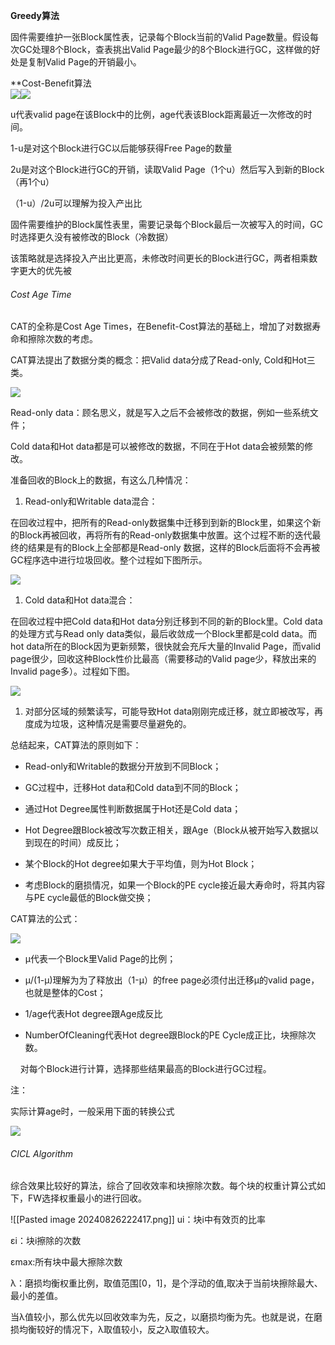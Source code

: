 **Greedy算法**  

固件需要维护一张Block属性表，记录每个Block当前的Valid Page数量。假设每次GC处理8个Block，查表挑出Valid Page最少的8个Block进行GC，这样做的好处是复制Valid Page的开销最小。  

**Cost-Benefit算法  
![](http://www.ssdfans.com/wp-content/uploads/2017/05/052017_1342_23.png)![](http://www.ssdfans.com/wp-content/uploads/2017/05/052017_1342_24.png)

u代表valid page在该Block中的比例，age代表该Block距离最近一次修改的时间。

1-u是对这个Block进行GC以后能够获得Free Page的数量  

2u是对这个Block进行GC的开销，读取Valid Page（1个u）然后写入到新的Block（再1个u）  

（1-u）/2u可以理解为投入产出比  

固件需要维护的Block属性表里，需要记录每个Block最后一次被写入的时间，GC时选择更久没有被修改的Block（冷数据）  

该策略就是选择投入产出比更高，未修改时间更长的Block进行GC，两者相乘数字更大的优先被

###### Cost Age Time
CAT的全称是Cost Age Times，在Benefit-Cost算法的基础上，增加了对数据寿命和擦除次数的考虑。  

CAT算法提出了数据分类的概念：把Valid data分成了Read-only, Cold和Hot三类。  

![](http://www.ssdfans.com/wp-content/uploads/2017/05/052017_1345_3C2.png)  

Read-only data：顾名思义，就是写入之后不会被修改的数据，例如一些系统文件；  

Cold data和Hot data都是可以被修改的数据，不同在于Hot data会被频繁的修改。  

准备回收的Block上的数据，有这么几种情况：  

1. Read-only和Writable data混合：  
    

在回收过程中，把所有的Read-only数据集中迁移到到新的Block里，如果这个新的Block再被回收，再将所有的Read-only数据集中放置。这个过程不断的迭代最终的结果是有的Block上全部都是Read-only 数据，这样的Block后面将不会再被GC程序选中进行垃圾回收。整个过程如下图所示。  

![](http://www.ssdfans.com/wp-content/uploads/2017/05/052017_1345_3C3.png)

1. Cold data和Hot data混合：
    

在回收过程中把Cold data和Hot data分别迁移到不同的新的Block里。Cold data的处理方式与Read only data类似，最后收敛成一个Block里都是cold data。而hot data所在的Block因为更新频繁，很快就会充斥大量的Invalid Page，而valid page很少，回收这种Block性价比最高（需要移动的Valid page少，释放出来的Invalid page多）。过程如下图。

![](http://www.ssdfans.com/wp-content/uploads/2017/05/052017_1345_3C4.png)

1. 对部分区域的频繁读写，可能导致Hot data刚刚完成迁移，就立即被改写，再度成为垃圾，这种情况是需要尽量避免的。
    

总结起来，CAT算法的原则如下：

- Read-only和Writable的数据分开放到不同Block；
    
- GC过程中，迁移Hot data和Cold data到不同的Block；
    
- 通过Hot Degree属性判断数据属于Hot还是Cold data；
    
- Hot Degree跟Block被改写次数正相关，跟Age（Block从被开始写入数据以到现在的时间）成反比；
    
- 某个Block的Hot degree如果大于平均值，则为Hot Block；
    
- 考虑Block的磨损情况，如果一个Block的PE cycle接近最大寿命时，将其内容与PE cycle最低的Block做交换；
    

CAT算法的公式：

![](http://www.ssdfans.com/wp-content/uploads/2017/05/052017_1345_3C5.png)

- μ代表一个Block里Valid Page的比例；  
    
- μ/(1-μ)理解为为了释放出（1-μ）的free page必须付出迁移μ的valid page，也就是整体的Cost；
    
- 1/age代表Hot degree跟Age成反比
    
- NumberOfCleaning代表Hot degree跟Block的PE Cycle成正比，块擦除次数。
    

    对每个Block进行计算，选择那些结果最高的Block进行GC过程。

注：

实际计算age时，一般采用下面的转换公式

![](http://www.ssdfans.com/wp-content/uploads/2017/05/052017_1345_3C6.png)

###### CICL Algorithm
 
 综合效果比较好的算法，综合了回收效率和块擦除次数。每个块的权重计算公式如下，FW选择权重最小的进行回收。 

 ![[Pasted image 20240826222417.png]]
 ui：块i中有效页的比率 
 
 εi：块i擦除的次数 
 
 εmax:所有块中最大擦除次数 
 
 λ：磨损均衡权重比例，取值范围[0，1]，是个浮动的值,取决于当前块擦除最大、最小的差值。 
 
 当λ值较小，那么优先以回收效率为先，反之，以磨损均衡为先。也就是说，在磨损均衡较好的情况下，λ取值较小，反之λ取值较大。
